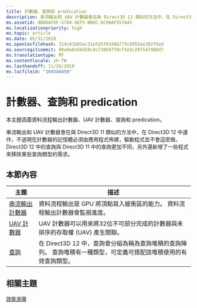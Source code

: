 ```yaml
---
title: 計數器、查詢和 predication
description: 串流輸出和 UAV 計數器會在與 Direct3D 11 類似的方法中，在 Direct3D 12 中運作，不過現在計數器的記憶體必須由應用程式佈建，驅動程式並不會這麼做。
ms.assetid: 8BDDAFEF-57D4-4EF5-BB0C-6C96AF557A45
ms.localizationpriority: high
ms.topic: article
ms.date: 05/31/2018
ms.openlocfilehash: 314c01b05ac31e5d5f8348b775c8955ae382f5ed
ms.sourcegitcommit: 00e0a8e56d28c4c720b97f0cf424c29f547460d7
ms.translationtype: MT
ms.contentlocale: zh-TW
ms.lasthandoff: 11/26/2019
ms.locfileid: "104548450"
---
```

# <a name="counters-queries-and-predication"></a>計數器、查詢和 predication

本主題涵蓋資料流程輸出計數器、UAV 計數器、查詢和 predication。

串流輸出和 UAV 計數器會在與 Direct3D 11 類似的方法中，在 Direct3D 12 中運作，不過現在計數器的記憶體必須由應用程式佈建，驅動程式並不會這麼做。 Direct3D 12 中的查詢與 Direct3D 11 中的查詢更加不同，另外還新增了一些程式來移除某些查詢類型的需求。

## <a name="in-this-section"></a>本節內容



| 主題                                                           | 描述                                                                                                                                                                                  |
|-----------------------------------------------------------------|----------------------------------------------------------------------------------------------------------------------------------------------------------------------------------------------|
| [串流輸出計數器](stream-output-counters.md)<br/> | 資料流程輸出是 GPU 將頂點寫入緩衝區的能力。 資料流程輸出計數器會監視進度。<br/>                                                               |
| [UAV 計數器](uav-counters.md)<br/>                     | UAV 計數器可以用來將32位不可部分完成的計數器與未排序的存取權 (UAV) 產生關聯。<br/>                                                                                |
| [查詢](queries.md)<br/>                               | 在 Direct3D 12 中，查詢會分組為稱為查詢堆積的查詢陣列。 查詢堆積有一種類型，可定義可搭配該堆積使用的有效查詢類型。<br/> |



 

## <a name="related-topics"></a>相關主題

<dl> <dt>

[效能測量](performance-measurement.md)
</dt> </dl>

 

 





